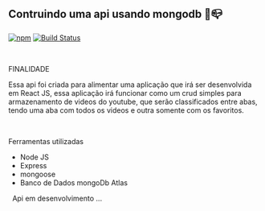 ## Contruindo uma api usando mongodb 🚀📪

[![npm](https://img.shields.io/npm/v/@unform/core.svg?color=%237159c1)](https://www.npmjs.com/package/@unform/core)<space><space>
[![Build Status](https://travis-ci.org/joemccann/dillinger.svg?branch=master)](https://travis-ci.org/joemccann/dillinger)

&nbsp;

FINALIDADE

Essa api foi criada para alimentar uma aplicação que irá ser desenvolvida em React JS, essa aplicação irá funcionar como um crud simples para armazenamento de videos do youtube, que serão classificados entre abas, tendo uma aba com todos os videos e outra somente com os favoritos.

&nbsp;

Ferramentas utilizadas

- Node JS
- Express
- mongoose
- Banco de Dados mongoDb Atlas

&nbsp;
Api em desenvolvimento ...
